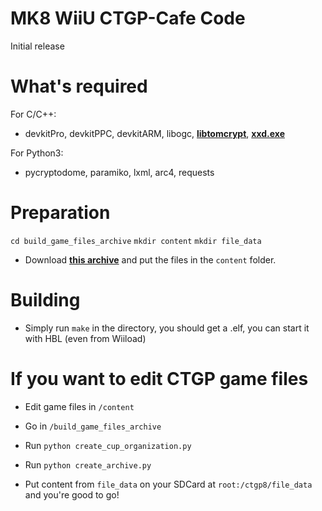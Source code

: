
# MK8 WiiU CTGP-Cafe Code
  
Initial release

# What's required

For C/C++:

- devkitPro, devkitPPC, devkitARM, libogc, [**libtomcrypt**](https://mega.nz/file/oRdXjAjY#DyNTulpwgRcAmW04RqA72wXtdXSsJnOCKdVKTeYqJD8),  [**xxd.exe**](https://mega.nz/file/wMNDEQSZ#ZzZgvG3BlDA1zDsDtYYV5hj7o2p3kC5HAg5Q9Ez3mRM)

For Python3:

- pycryptodome, paramiko, lxml, arc4, requests

# Preparation

``cd build_game_files_archive``
``mkdir content``
``mkdir file_data``

- Download [**this archive**](https://mega.nz/file/5RFSQDZK#rj7IlSGKvwKa6GNfgZte0a04BBtAKacG45YwfBSs6SQ) and put the files in the ``content`` folder.

# Building

- Simply run ``make`` in the directory, you should get a .elf, you can start it with HBL (even from Wiiload)

# If you want to edit CTGP game files

- Edit game files in ``/content``

- Go in ``/build_game_files_archive``

- Run ``python create_cup_organization.py``

- Run ``python create_archive.py``

- Put content from ``file_data`` on your SDCard at ``root:/ctgp8/file_data`` and you're good to go!